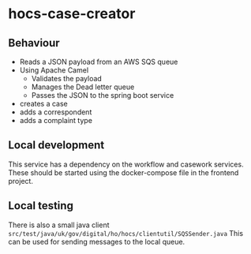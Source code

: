 # hocs-case-creator

## Behaviour

- Reads a JSON payload from an AWS SQS queue
- Using Apache Camel
    - Validates the payload
    - Manages the Dead letter queue
    - Passes the JSON to the spring boot service
- creates a case
- adds a correspondent
- adds a complaint type

## Local development

This service has a dependency on the workflow and casework services. 
These should be started using the docker-compose file in the frontend project. 

## Local testing

There is also a small java client ``src/test/java/uk/gov/digital/ho/hocs/clientutil/SQSSender.java``
This can be used for sending messages to the local queue.
